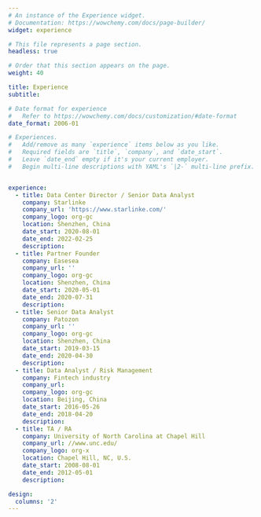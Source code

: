 ```yaml
---
# An instance of the Experience widget.
# Documentation: https://wowchemy.com/docs/page-builder/
widget: experience

# This file represents a page section.
headless: true

# Order that this section appears on the page.
weight: 40

title: Experience
subtitle:

# Date format for experience
#   Refer to https://wowchemy.com/docs/customization/#date-format
date_format: 2006-01

# Experiences.
#   Add/remove as many `experience` items below as you like.
#   Required fields are `title`, `company`, and `date_start`.
#   Leave `date_end` empty if it's your current employer.
#   Begin multi-line descriptions with YAML's `|2-` multi-line prefix.


experience:
  - title: Data Center Director / Senior Data Analyst
    company: Starlinke
    company_url: 'https://www.starlinke.com/'
    company_logo: org-gc
    location: Shenzhen, China
    date_start: 2020-08-01
    date_end: 2022-02-25
    description: 
  - title: Partner Founder
    company: Easesea
    company_url: ''
    company_logo: org-gc
    location: Shenzhen, China
    date_start: 2020-05-01
    date_end: 2020-07-31
    description:
  - title: Senior Data Analyst
    company: Patozon
    company_url: ''
    company_logo: org-gc
    location: Shenzhen, China
    date_start: 2019-03-15
    date_end: 2020-04-30
    description:
  - title: Data Analyst / Risk Management
    company: Fintech industry
    company_url:
    company_logo: org-gc
    location: Beijing, China
    date_start: 2016-05-26
    date_end: 2018-04-20
    description:
  - title: TA / RA 
    company: University of North Carolina at Chapel Hill
    company_url: //www.unc.edu/
    company_logo: org-x
    location: Chapel Hill, NC, U.S.
    date_start: 2008-08-01
    date_end: 2012-05-01
    description:

design:
  columns: '2'
---
```


